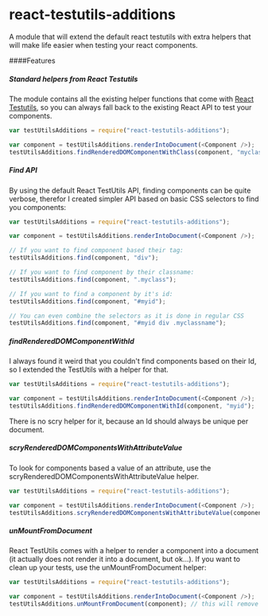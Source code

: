 # react-testutils-additions
A module that will extend the default react testutils with extra helpers that will make life easier when testing your react components.

####Features


##### Standard helpers from React Testutils 
The module contains all the existing helper functions that come with [React Testutils](https://facebook.github.io/react/docs/test-utils.html), so you can always fall back to the existing React API to test your components.
``` Javascript
var testUtilsAdditions = require("react-testutils-additions");

var component = testUtilsAdditions.renderIntoDocument(<Component />);
testUtilsAdditions.findRenderedDOMComponentWithClass(component, "myclassname");

```


##### Find API
By using the default React TestUtils API, finding components can be quite verbose, therefor I created simpler API based on basic CSS selectors to find you components:

``` Javascript
var testUtilsAdditions = require("react-testutils-additions");

var component = testUtilsAdditions.renderIntoDocument(<Component />);

// If you want to find component based their tag:
testUtilsAdditions.find(component, "div");

// If you want to find component by their classname:
testUtilsAdditions.find(component, ".myclass");

// If you want to find a component by it's id:
testUtilsAdditions.find(component, "#myid");

// You can even combine the selectors as it is done in regular CSS
testUtilsAdditions.find(component, "#myid div .myclassname");
```


##### findRenderedDOMComponentWithId
I always found it weird that you couldn't find components based on their Id, so I extended the TestUtils with a helper for that.

``` Javascript
var testUtilsAdditions = require("react-testutils-additions");

var component = testUtilsAdditions.renderIntoDocument(<Component />);
testUtilsAdditions.findRenderedDOMComponentWithId(component, "myid");

```
There is no scry helper for it, because an Id should always be unique per document.


##### scryRenderedDOMComponentsWithAttributeValue
To look for components based a value of an attribute, use the scryRenderedDOMComponentsWithAttributeValue helper.

``` Javascript
var testUtilsAdditions = require("react-testutils-additions");

var component = testUtilsAdditions.renderIntoDocument(<Component />);
testUtilsAdditions.scryRenderedDOMComponentsWithAttributeValue(component, "role" "myrole");

```

##### unMountFromDocument
React TestUtils comes with a helper to render a component into a document (it actually does not render it into a document, but ok...).
If you want to clean up your tests, use the unMountFromDocument helper:

``` Javascript
var testUtilsAdditions = require("react-testutils-additions");

var component = testUtilsAdditions.renderIntoDocument(<Component />);
testUtilsAdditions.unMountFromDocument(component); // this will remove the component, and call the componentWillUnmount function of your component.
```
